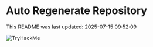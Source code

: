 # Auto Regenerate Repository

This README was last updated: 2025-07-15 09:52:09

 ![TryHackMe](https://tryhackme.com/badge/533634)